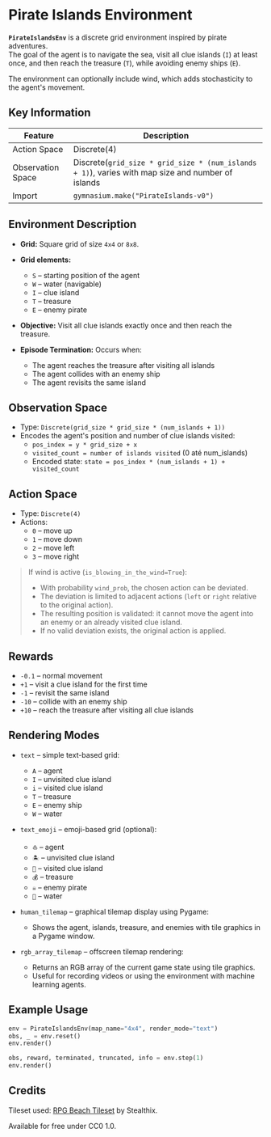 # Pirate Islands Environment

**`PirateIslandsEnv`** is a discrete grid environment inspired by pirate adventures.  
The goal of the agent is to navigate the sea, visit all clue islands (`I`) at least once, and then reach the treasure (`T`), while avoiding enemy ships (`E`).

The environment can optionally include wind, which adds stochasticity to the agent's movement.

## Key Information

| Feature            | Description                                 |
|-------------------|---------------------------------------------|
| Action Space       | Discrete(4)                                 |
| Observation Space  | Discrete(`grid_size * grid_size * (num_islands + 1)`), varies with map size and number of islands |
| Import             | `gymnasium.make("PirateIslands-v0")`       |

## Environment Description

- **Grid:** Square grid of size `4x4` or `8x8`.  
- **Grid elements:**
  - `S` – starting position of the agent
  - `W` – water (navigable)
  - `I` – clue island
  - `T` – treasure
  - `E` – enemy pirate

- **Objective:** Visit all clue islands exactly once and then reach the treasure.  
- **Episode Termination:** Occurs when:
  - The agent reaches the treasure after visiting all islands
  - The agent collides with an enemy ship
  - The agent revisits the same island

## Observation Space

- Type: `Discrete(grid_size * grid_size * (num_islands + 1))`  
- Encodes the agent's position and number of clue islands visited:
  - `pos_index = y * grid_size + x`
  - `visited_count = number of islands visited` (0 até num_islands)
  - Encoded state: `state = pos_index * (num_islands + 1) + visited_count`

## Action Space

- Type: `Discrete(4)`  
- Actions:
  - `0` – move up
  - `1` – move down
  - `2` – move left
  - `3` – move right

> If wind is active (`is_blowing_in_the_wind=True`):  
> - With probability `wind_prob`, the chosen action can be deviated.  
> - The deviation is limited to adjacent actions (`left` or `right` relative to the original action).  
> - The resulting position is validated: it cannot move the agent into an enemy or an already visited clue island.  
> - If no valid deviation exists, the original action is applied.

## Rewards

- `-0.1` – normal movement
- `+1` – visit a clue island for the first time
- `-1` – revisit the same island
- `-10` – collide with an enemy ship
- `+10` – reach the treasure after visiting all clue islands

## Rendering Modes

- `text` – simple text-based grid:
  - `A` – agent
  - `I` – unvisited clue island
  - `i` – visited clue island
  - `T` – treasure
  - `E` – enemy ship
  - `W` – water

- `text_emoji` – emoji-based grid (optional):
  - `⛵` – agent
  - `🏝️` – unvisited clue island
  - `🚩` – visited clue island
  - `💰` – treasure
  - `☠️` – enemy pirate
  - `🌊` – water

- `human_tilemap` – graphical tilemap display using Pygame:
  - Shows the agent, islands, treasure, and enemies with tile graphics in a Pygame window.

- `rgb_array_tilemap` – offscreen tilemap rendering:
  - Returns an RGB array of the current game state using tile graphics.
  - Useful for recording videos or using the environment with machine learning agents.

## Example Usage

```python
env = PirateIslandsEnv(map_name="4x4", render_mode="text")
obs, _ = env.reset()
env.render()

obs, reward, terminated, truncated, info = env.step(1)
env.render()
```

## Credits

Tileset used: [RPG Beach Tileset](https://stealthix.itch.io/rpg-beach-tileset) by Stealthix.

Available for free under CC0 1.0.
